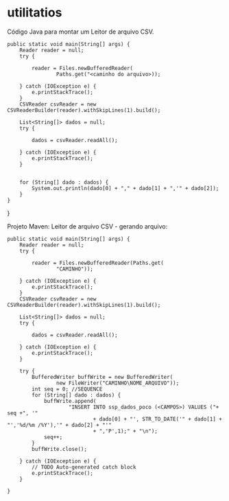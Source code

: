 # utilitatios

Código Java para montar um Leitor de arquivo CSV.

	public static void main(String[] args) {
		Reader reader = null;
		try {

			reader = Files.newBufferedReader(
					Paths.get("<caminho do arquivo>));

		} catch (IOException e) {
			e.printStackTrace();
		}
		CSVReader csvReader = new CSVReaderBuilder(reader).withSkipLines(1).build();

		List<String[]> dados = null;
		try {

			dados = csvReader.readAll();

		} catch (IOException e) {
			e.printStackTrace();
		}

		
		for (String[] dado : dados) {
			System.out.println(dado[0] + "," + dado[1] + ",'" + dado[2]);
		}
	}
}

Projeto Maven: Leitor de arquivo CSV - gerando arquivo:

	public static void main(String[] args) {
		Reader reader = null;
		try {

			reader = Files.newBufferedReader(Paths.get(
					"CAMINHO"));

		} catch (IOException e) {
			e.printStackTrace();
		}
		CSVReader csvReader = new CSVReaderBuilder(reader).withSkipLines(1).build();

		List<String[]> dados = null;
		try {

			dados = csvReader.readAll();

		} catch (IOException e) {
			e.printStackTrace();
		}

		try {
			BufferedWriter buffWrite = new BufferedWriter(
					new FileWriter("CAMINHO\NOME_ARQUIVO"));
			int seq = 0; //SEQUENCE
			for (String[] dado : dados) {
				buffWrite.append(
						"INSERT INTO ssp_dados_poco (<CAMPOS>) VALUES ("+ seq +", '"
								+ dado[0] + "', STR_TO_DATE('" + dado[1] + "','%d/%m /%Y'),'" + dado[2] + "'"
								+ ",'P',1);" + "\n");
				seq++;
			}
			buffWrite.close();

		} catch (IOException e) {
			// TODO Auto-generated catch block
			e.printStackTrace();
		}

	}
